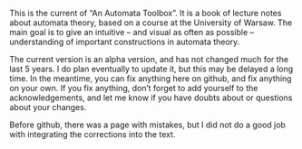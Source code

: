 This is the current of “An Automata Toolbox”. 
It is a book of lecture notes about automata theory, based on a course at the University of Warsaw. The main goal is to give an intuitive – and visual as often as possible  – understanding of important constructions in automata theory.

The current version is an alpha version, and has not changed much for the last 5 years. I do plan eventually to update it, but this may be delayed a long time. In the meantime, you can fix anything here on github, and fix anything on your own. If you fix anything, don’t forget to add yourself to the acknowledgements, and let me know if you have doubts about or questions about your changes.

Before github, there was a page with mistakes, but I did not do a good job with integrating the corrections into the text.

